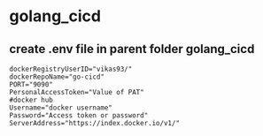 # golang_cicd

## **create .env file in parent folder golang_cicd**
```
dockerRegistryUserID="vikas93/"
dockerRepoName="go-cicd"
PORT="9090"
PersonalAccessToken="Value of PAT"
#docker hub
Username="docker username"
Password="Access token or password"
ServerAddress="https://index.docker.io/v1/"
```

